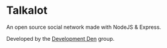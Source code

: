 # Talkalot

An open source social network made with NodeJS & Express.

Developed by the [Development Den](https://github.com/Development-Den) group.
